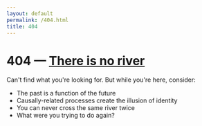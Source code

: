 ```yaml
---
layout: default
permalink: /404.html
title: 404
---
```


# 404 — [There is no river](https://www.infoq.com/presentations/Are-We-There-Yet-Rich-Hickey)

Can't find what you're looking for. But while you're here, consider:
- The past is a function of the future
- Causally-related processes create the illusion of identity
- You can never cross the same river twice
- What were you trying to do again?